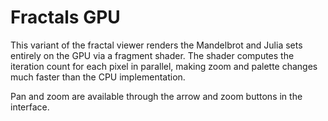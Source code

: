 # Fractals GPU

This variant of the fractal viewer renders the Mandelbrot and Julia sets entirely on the GPU via a fragment shader. The shader computes the iteration count for each pixel in parallel, making zoom and palette changes much faster than the CPU implementation.

Pan and zoom are available through the arrow and zoom buttons in the interface.

